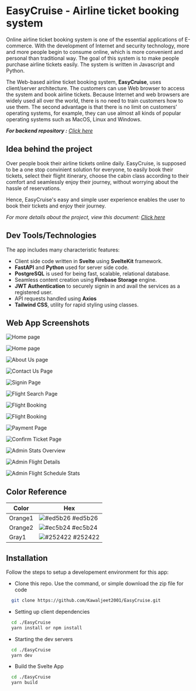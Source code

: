 
# EasyCruise - Airline ticket booking system

Online airline ticket booking system is one of the essential applications of E-commerce. With
the development of Internet and security technology, more and more people begin to consume
online, which is more convenient and personal than traditional way. The goal of this system is to
make people purchase airline tickets easily. The system is written in Javascript and Python.


The Web-based airline ticket booking system, **EasyCruise**, uses client/server architecture. The
customers can use Web browser to access the system and book airline tickets. Because Internet
and web browsers are widely used all over the world, there is no need to train customers how to
use them. The second advantage is that there is no limit on customers’ operating systems, for
example, they can use almost all kinds of popular operating systems such as MacOS, Linux and
Windows.




***For backend repository :*** *[Click here](https://github.com/Kawaljeet2001/EasyCruise-Backend)*


## Idea behind the project

Over people book their airline tickets online daily. EasyCruise, is supposed to be a one stop convinient solution for everyone, to easily book their tickets, select their flight itinerary, choose the cabin class according to their comfort and seamlessly enjoy their journey, without worrying about the hassle of reservations.

Hence, EasyCruise's easy and simple user experience enables the user to book their tickets and enjoy their journey.

*For more details about the project, view this document: [Click here](https://github.com/Kawaljeet2001/EasyCruise/blob/master/EasyCruise%20Design%20Document.pdf)*

## Dev Tools/Technologies
The app includes many characteristic features:

- Client side code written in **Svelte** using **SvelteKit** framework.
- **FastAPI** and **Python** used for server side code.
- **PostgreSQL** is used for being fast, scalable, relational database.
- Seamless content creation using **Firebase Storage** engine.
- **JWT Authentication** to securely signin in and avail the services as a registered user.
- API requests handled using **Axios**
- **Tailwind CSS**, utility for rapid styling using classes.

## Web App Screenshots


![Home page](https://firebasestorage.googleapis.com/v0/b/airlineticketbookingsyst-63c5d.appspot.com/o/screenshots%2FScreenshot%20from%202022-11-08%2021-35-02.png?alt=media&token=eb546668-180e-4e5b-9dd5-33670f1b1481)

![Home page](https://firebasestorage.googleapis.com/v0/b/airlineticketbookingsyst-63c5d.appspot.com/o/screenshots%2FScreenshot%20from%202022-11-08%2021-35-19.png?alt=media&token=56161859-83ee-4ac5-b68d-c499771ee528)

![About Us page](https://firebasestorage.googleapis.com/v0/b/airlineticketbookingsyst-63c5d.appspot.com/o/screenshots%2FScreenshot%20from%202022-11-08%2021-35-33.png?alt=media&token=8fadf382-b2ca-452f-9d5e-020e465c36ce)

![Contact Us Page](https://firebasestorage.googleapis.com/v0/b/airlineticketbookingsyst-63c5d.appspot.com/o/screenshots%2FScreenshot%20from%202022-11-08%2021-35-42.png?alt=media&token=e0e474fc-11e5-4df2-9ed8-5decbb7fbbe6)

![Signin Page](https://firebasestorage.googleapis.com/v0/b/airlineticketbookingsyst-63c5d.appspot.com/o/screenshots%2FScreenshot%20from%202022-11-08%2021-35-54.png?alt=media&token=e17941e9-bd00-4c4a-8dac-4b1521b19f54)

![Flight Search Page](https://firebasestorage.googleapis.com/v0/b/airlineticketbookingsyst-63c5d.appspot.com/o/screenshots%2FScreenshot%20from%202022-11-08%2021-36-29.png?alt=media&token=f7e59914-ea29-438f-85e2-91e4d3d1830e)

![Flight Booking](https://firebasestorage.googleapis.com/v0/b/airlineticketbookingsyst-63c5d.appspot.com/o/screenshots%2FScreenshot%20from%202022-11-08%2021-36-29.png?alt=media&token=f7e59914-ea29-438f-85e2-91e4d3d1830e)

![Flight Booking](https://firebasestorage.googleapis.com/v0/b/airlineticketbookingsyst-63c5d.appspot.com/o/screenshots%2FScreenshot%20from%202022-11-08%2021-37-05.png?alt=media&token=f1135f17-a42d-431e-8b3e-0faa26328b6b)

![Payment Page](https://firebasestorage.googleapis.com/v0/b/airlineticketbookingsyst-63c5d.appspot.com/o/screenshots%2FScreenshot%20from%202022-11-08%2021-37-21.png?alt=media&token=6425a402-86f9-494c-b17e-ed13dad45fa8)

![Confirm Ticket Page](https://firebasestorage.googleapis.com/v0/b/airlineticketbookingsyst-63c5d.appspot.com/o/screenshots%2FScreenshot%20from%202022-11-08%2021-37-28.png?alt=media&token=96ce69b4-4bff-4e58-aaed-158e0923163f)

![Admin Stats Overview](https://firebasestorage.googleapis.com/v0/b/airlineticketbookingsyst-63c5d.appspot.com/o/screenshots%2FScreenshot%20from%202022-11-08%2021-37-48.png?alt=media&token=f82ab4ba-2d9e-49ab-8580-1e86edb60e8a)

![Admin Flight Details](https://firebasestorage.googleapis.com/v0/b/airlineticketbookingsyst-63c5d.appspot.com/o/screenshots%2FScreenshot%20from%202022-11-08%2021-37-53.png?alt=media&token=07773b78-af3b-4b13-9eb2-491ff3225cf0)

![Admin Flight Schedule Stats](https://firebasestorage.googleapis.com/v0/b/airlineticketbookingsyst-63c5d.appspot.com/o/screenshots%2FScreenshot%20from%202022-11-08%2021-38-26.png?alt=media&token=98129a2b-f671-4697-bb8b-eb1383dee4eb)



## Color Reference

| Color             | Hex                                                                |
| ----------------- | ------------------------------------------------------------------ |
| Orange1 | ![#ed5b26](https://via.placeholder.com/10/ec5b26?text=+) #ed5b26 |
| Orange2 | ![#ec5b24](https://via.placeholder.com/10/ec5b24?text=+) #ec5b24 |
| Gray1 | ![#252422](https://via.placeholder.com/10/252422?text=+) #252422 |


## Installation

Follow the steps to setup a developement environment for this app:

- Clone this repo. Use the command, or simple download the zip file for code
```bash
  git clone https://github.com/Kawaljeet2001/EasyCruise.git
```

- Setting up client dependencies
```bash
  cd ./EasyCruise
  yarn install or npm install
```

- Starting the dev servers
```bash
  cd ./EasyCruise
  yarn dev
```

- Build the Svelte App
```bash
  cd ./EasyCruise
  yarn build
```
    
